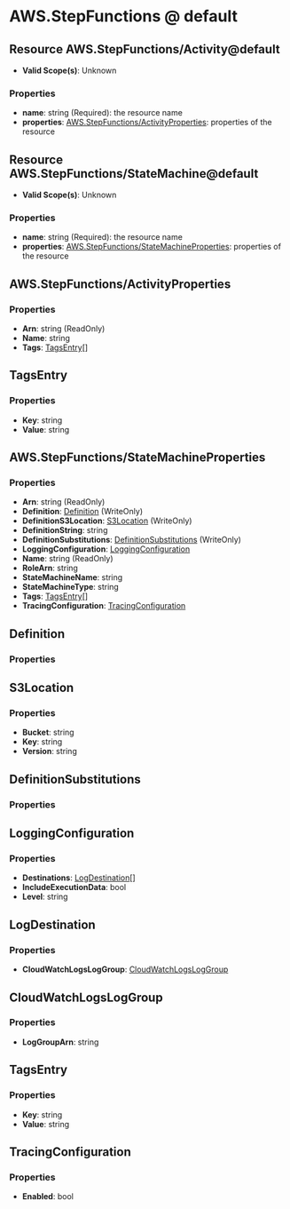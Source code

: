 # AWS.StepFunctions @ default

## Resource AWS.StepFunctions/Activity@default
* **Valid Scope(s)**: Unknown
### Properties
* **name**: string (Required): the resource name
* **properties**: [AWS.StepFunctions/ActivityProperties](#awsstepfunctionsactivityproperties): properties of the resource

## Resource AWS.StepFunctions/StateMachine@default
* **Valid Scope(s)**: Unknown
### Properties
* **name**: string (Required): the resource name
* **properties**: [AWS.StepFunctions/StateMachineProperties](#awsstepfunctionsstatemachineproperties): properties of the resource

## AWS.StepFunctions/ActivityProperties
### Properties
* **Arn**: string (ReadOnly)
* **Name**: string
* **Tags**: [TagsEntry](#tagsentry)[]

## TagsEntry
### Properties
* **Key**: string
* **Value**: string

## AWS.StepFunctions/StateMachineProperties
### Properties
* **Arn**: string (ReadOnly)
* **Definition**: [Definition](#definition) (WriteOnly)
* **DefinitionS3Location**: [S3Location](#s3location) (WriteOnly)
* **DefinitionString**: string
* **DefinitionSubstitutions**: [DefinitionSubstitutions](#definitionsubstitutions) (WriteOnly)
* **LoggingConfiguration**: [LoggingConfiguration](#loggingconfiguration)
* **Name**: string (ReadOnly)
* **RoleArn**: string
* **StateMachineName**: string
* **StateMachineType**: string
* **Tags**: [TagsEntry](#tagsentry)[]
* **TracingConfiguration**: [TracingConfiguration](#tracingconfiguration)

## Definition
### Properties

## S3Location
### Properties
* **Bucket**: string
* **Key**: string
* **Version**: string

## DefinitionSubstitutions
### Properties

## LoggingConfiguration
### Properties
* **Destinations**: [LogDestination](#logdestination)[]
* **IncludeExecutionData**: bool
* **Level**: string

## LogDestination
### Properties
* **CloudWatchLogsLogGroup**: [CloudWatchLogsLogGroup](#cloudwatchlogsloggroup)

## CloudWatchLogsLogGroup
### Properties
* **LogGroupArn**: string

## TagsEntry
### Properties
* **Key**: string
* **Value**: string

## TracingConfiguration
### Properties
* **Enabled**: bool

